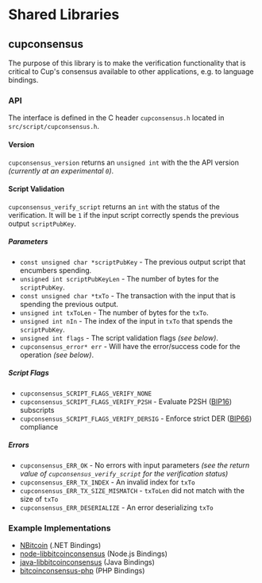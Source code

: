 Shared Libraries
================

## cupconsensus

The purpose of this library is to make the verification functionality that is critical to Cup's consensus available to other applications, e.g. to language bindings.

### API

The interface is defined in the C header `cupconsensus.h` located in  `src/script/cupconsensus.h`.

#### Version

`cupconsensus_version` returns an `unsigned int` with the the API version *(currently at an experimental `0`)*.

#### Script Validation

`cupconsensus_verify_script` returns an `int` with the status of the verification. It will be `1` if the input script correctly spends the previous output `scriptPubKey`.

##### Parameters
- `const unsigned char *scriptPubKey` - The previous output script that encumbers spending.
- `unsigned int scriptPubKeyLen` - The number of bytes for the `scriptPubKey`.
- `const unsigned char *txTo` - The transaction with the input that is spending the previous output.
- `unsigned int txToLen` - The number of bytes for the `txTo`.
- `unsigned int nIn` - The index of the input in `txTo` that spends the `scriptPubKey`.
- `unsigned int flags` - The script validation flags *(see below)*.
- `cupconsensus_error* err` - Will have the error/success code for the operation *(see below)*.

##### Script Flags
- `cupconsensus_SCRIPT_FLAGS_VERIFY_NONE`
- `cupconsensus_SCRIPT_FLAGS_VERIFY_P2SH` - Evaluate P2SH ([BIP16](https://github.com/bitcoin/bips/blob/master/bip-0016.mediawiki)) subscripts
- `cupconsensus_SCRIPT_FLAGS_VERIFY_DERSIG` - Enforce strict DER ([BIP66](https://github.com/bitcoin/bips/blob/master/bip-0066.mediawiki)) compliance

##### Errors
- `cupconsensus_ERR_OK` - No errors with input parameters *(see the return value of `cupconsensus_verify_script` for the verification status)*
- `cupconsensus_ERR_TX_INDEX` - An invalid index for `txTo`
- `cupconsensus_ERR_TX_SIZE_MISMATCH` - `txToLen` did not match with the size of `txTo`
- `cupconsensus_ERR_DESERIALIZE` - An error deserializing `txTo`

### Example Implementations
- [NBitcoin](https://github.com/NicolasDorier/NBitcoin/blob/master/NBitcoin/Script.cs#L814) (.NET Bindings)
- [node-libbitcoinconsensus](https://github.com/bitpay/node-libbitcoinconsensus) (Node.js Bindings)
- [java-libbitcoinconsensus](https://github.com/dexX7/java-libbitcoinconsensus) (Java Bindings)
- [bitcoinconsensus-php](https://github.com/Bit-Wasp/bitcoinconsensus-php) (PHP Bindings)
